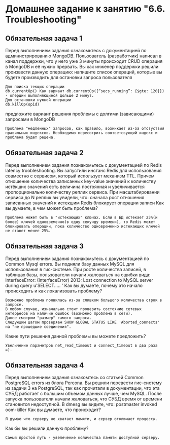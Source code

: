 # Домашнее задание к занятию "6.6. Troubleshooting"


## Обязательная задача 1

Перед выполнением задания ознакомьтесь с документацией по администрированию MongoDB.
Пользователь (разработчик) написал в канал поддержки, что у него уже 3 минуты происходит CRUD операция в MongoDB и её нужно прервать.
Вы как инженер поддержки решили произвести данную операцию:
напишите список операций, которые вы будете производить для остановки запроса пользователя
```
Для поиска текщих операции
db.currentOp() Как вариант db.currentOp({“secs_running”: {$gte: 120}}) - оперции выполняющиеся дольше 2 минут.
Для остановки нужной операции
db.killOp(opid)
```
предложите вариант решения проблемы с долгими (зависающими) запросами в MongoDB
```
Проблема "медленных" запросов, как правило, возникает из-за отстуствия правильных индексов. Необходимо пересотрить соответсвующий индекс и проблема будет решена.
```

## Обязательная задача 2

Перед выполнением задания познакомьтесь с документацией по Redis latency troobleshooting.
Вы запустили инстанс Redis для использования совместно с сервисом, который использует механизм TTL. 
Причем отношение количества записанных key-value значений к количеству истёкших значений есть величина постоянная и увеличивается пропорционально количеству реплик сервиса.
При масштабировании сервиса до N реплик вы увидели, что:
сначала рост отношения записанных значений к истекшим
Redis блокирует операции записи
Как вы думаете, в чем может быть проблема?
```
Проблема может быть в "истекающих" ключах. Если в БД истекает 25%(и более) ключей одновременно(в одну секунду времени), то Redis может блокировать операции, пока количество одновременно истекающих ключей не станет менее 25%.
```

## Обязательная задача 3

Перед выполнением задания познакомьтесь с документацией по Common Mysql errors.
Вы подняли базу данных MySQL для использования в гис-системе. При росте количества записей, в таблицах базы, пользователи начали жаловаться на ошибки вида:
InterfaceError: (InterfaceError) 2013: Lost connection to MySQL server during query u'SELECT..... '
Как вы думаете, почему это начало происходить и как локализовать проблему?
```
Возможно проблема появилась из-за слишком большого количества строк в запросе.
В любом случае, изначально стоит проверить состояние сетевых интерфесов на наличие ошибок (возможно проблема в сети).
Далее смотрим "размер" самого запроса.
Следующим шагом проверяем SHOW GLOBAL STATUS LIKE 'Aborted_connects' на "не прошедшие соединения".
```
Какие пути решения данной проблемы вы можете предложить?
```
Увеличение параметров net_read_timeout и connect_timeout в два раза =).
```

## Обязательная задача 4
Перед выполнением задания ознакомтесь со статьей Common PostgreSQL errors из блога Percona.
Вы решили перевести гис-систему из задачи 3 на PostgreSQL, так как прочитали в документации, что эта СУБД работает с большим объемом данных лучше, чем MySQL.
После запуска пользователи начали жаловаться, что СУБД время от времени становится недоступной. В dmesg вы видите, что:
postmaster invoked oom-killer
Как вы думаете, что происходит?
```
Я думаю что серверу не хватает памяти, и сервер отключает процессы.
```
Как бы вы решили данную проблему?
```
Самый простой путь - увелечение количества памяти доступной серверу.
```
